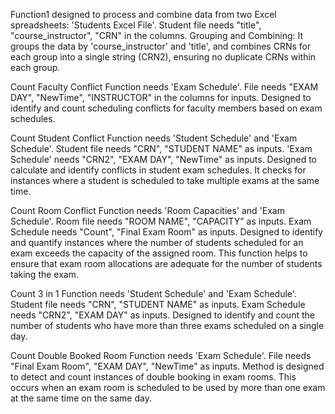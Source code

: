 Function1 designed to process and combine data from two Excel spreadsheets: 'Students Excel File'. Student file needs "title", "course_instructor", "CRN" in the columns. 
Grouping and Combining: It groups the data by 'course_instructor' and 'title', and combines CRNs for each group into a single string (CRN2), ensuring no duplicate CRNs within each group.


Count Faculty Conflict Function needs 'Exam Schedule'. File needs "EXAM DAY", "NewTime", "INSTRUCTOR" in the columns for inputs.
Designed to identify and count scheduling conflicts for faculty members based on exam schedules.


Count Student Conflict Function needs 'Student Schedule' and 'Exam Schedule'. Student file needs "CRN", "STUDENT NAME" as inputs. 'Exam Schedule' needs "CRN2", "EXAM DAY", "NewTime" as inputs.
Designed to calculate and identify conflicts in student exam schedules. It checks for instances where a student is scheduled to take multiple exams at the same time.


Count Room Conflict Function needs 'Room Capacities' and 'Exam Schedule'. Room file needs "ROOM NAME", "CAPACITY" as inputs. Exam Schedule needs "Count", "Final Exam Room" as inputs.
Designed to identify and quantify instances where the number of students scheduled for an exam exceeds the capacity of the assigned room. This function helps to ensure that exam room allocations are adequate for the number of students taking the exam.


Count 3 in 1 Function needs 'Student Schedule' and 'Exam Schedule'. Student file needs "CRN", "STUDENT NAME" as inputs. Exam Schedule needs "CRN2", "EXAM DAY" as inputs.
Designed to identify and count the number of students who have more than three exams scheduled on a single day. 


Count Double Booked Room Function needs 'Exam Schedule'. File needs "Final Exam Room", "EXAM DAY", "NewTime" as inputs.
Method is designed to detect and count instances of double booking in exam rooms. This occurs when an exam room is scheduled to be used by more than one exam at the same time on the same day.
